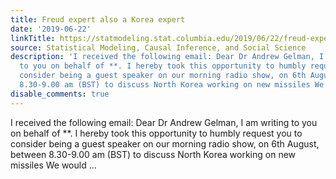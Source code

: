 ```yaml
---
title: Freud expert also a Korea expert
date: '2019-06-22'
linkTitle: https://statmodeling.stat.columbia.edu/2019/06/22/freud-expert-also-korea-expert/
source: Statistical Modeling, Causal Inference, and Social Science
description: 'I received the following email: Dear Dr Andrew Gelman, I am writing
  to you on behalf of **. I hereby took this opportunity to humbly request you to
  consider being a guest speaker on our morning radio show, on 6th August, between
  8.30-9.00 am (BST) to discuss North Korea working on new missiles We would ...'
disable_comments: true
---
```

I received the following email: Dear Dr Andrew Gelman, I am writing to you on behalf of **. I hereby took this opportunity to humbly request you to consider being a guest speaker on our morning radio show, on 6th August, between 8.30-9.00 am (BST) to discuss North Korea working on new missiles We would ...